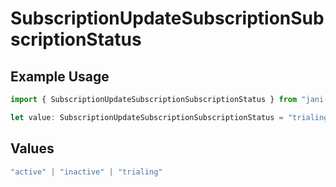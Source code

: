 # SubscriptionUpdateSubscriptionSubscriptionStatus

## Example Usage

```typescript
import { SubscriptionUpdateSubscriptionSubscriptionStatus } from "jani-payments/models/operations";

let value: SubscriptionUpdateSubscriptionSubscriptionStatus = "trialing";
```

## Values

```typescript
"active" | "inactive" | "trialing"
```